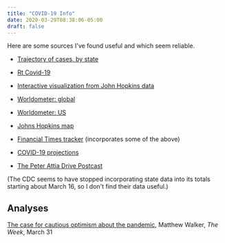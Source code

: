 ```yaml
---
title: "COVID-19 Info"
date: 2020-03-29T08:38:06-05:00
draft: false
---
```


Here are some sources I've found useful and which seem reliable.

* [Trajectory of cases, by state](https://aatishb.com/covidtrends/?scale=linear&region=US&doublingtime=1&location=Arizona&location=California&location=Florida&location=Georgia&location=Illinois&location=Nevada&location=Texas)

* [Rt Covid-19](https://rt.live/)

* [Interactive visualization from John Hopkins data](http://91-divoc.com/pages/covid-visualization/)

* [Worldometer: global](https://www.worldometers.info/coronavirus/)

* [Worldometer: US](https://www.worldometers.info/coronavirus/country/us/)

* [Johns Hopkins map](https://coronavirus.jhu.edu/map.html)

* [Financial Times tracker](https://www.ft.com/coronavirus-latest)
(incorporates some of the above)

* [COVID-19 projections](https://covid19.healthdata.org/projections)

* [The Peter Attia Drive Postcast](https://peterattiamd.com/podcast/)

(The CDC seems to have stopped incorporating state data into its totals starting about March 16, so I don't find their data useful.)

## Analyses

[The case for cautious optimism about the pandemic](https://theweek.com/articles/904997/case-cautious-optimism-about-pandemic), Matthew Walker, *The Week*, March 31
